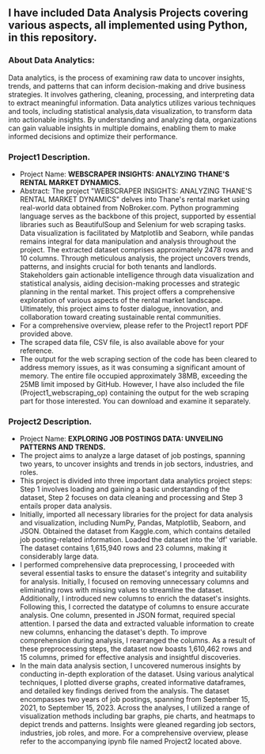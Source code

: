 ## I have included Data Analysis Projects covering various aspects, all implemented using Python, in this repository. 

### About Data Analytics:
Data analytics, is the process of examining raw data to uncover insights, trends, and patterns that can inform decision-making and drive business strategies. It involves gathering, cleaning, processing, and interpreting data to extract meaningful information. Data analytics utilizes various techniques and tools, including statistical analysis,data visualization, to transform data into actionable insights. By understanding and analyzing data, organizations can gain valuable insights in multiple domains, enabling them to make informed decisions and optimize their performance. 

### Project1 Description. 
- Project Name: **WEBSCRAPER INSIGHTS: ANALYZING THANE'S RENTAL MARKET DYNAMICS.** 
- Abstract: The project "WEBSCRAPER INSIGHTS: ANALYZING THANE'S RENTAL MARKET DYNAMICS" delves into Thane's rental market using real-world data obtained from NoBroker.com. Python programming language serves as the backbone of this project, supported by essential libraries such as BeautifulSoup and Selenium for web scraping tasks. Data visualization is facilitated by Matplotlib and Seaborn, while pandas remains integral for data manipulation and analysis throughout the project. The extracted dataset comprises approximately 2478 rows and 10 columns. Through meticulous analysis, the project uncovers trends, patterns, and insights crucial for both tenants and landlords. Stakeholders gain actionable intelligence through data visualization and statistical analysis, aiding decision-making processes and strategic planning in the rental market. This project offers a comprehensive exploration of various aspects of the rental market landscape. Ultimately, this project aims to foster dialogue, innovation, and collaboration toward creating sustainable rental communities. 
- For a comprehensive overview, please refer to the Project1 report PDF provided above.
- The scraped data file, CSV file, is also available above for your reference.
- The output for the web scraping section of the code has been cleared to address memory issues, as it was consuming a significant amount of memory. The entire file occupied approximately 38MB, exceeding the 25MB limit imposed by GitHub. However, I have also included the file (Project1_webscraping_op) containing the output for the web scraping part for those interested. You can download and examine it separately. 

### Project2 Description. 
- Project Name: **EXPLORING JOB POSTINGS DATA: UNVEILING PATTERNS AND TRENDS.**
- The project aims to analyze a large dataset of job postings, spanning two years, to uncover insights and trends in job sectors, industries, and roles.
- This project is divided into three important data analytics project steps: Step 1 involves loading and gaining a basic understanding of the dataset, Step 2 focuses on data cleaning and processing and Step 3 entails proper data analysis. 
- Initially, imported all necessary libraries for the project for data analysis and visualization, including NumPy, Pandas, Matplotlib, Seaborn, and JSON. Obtained the dataset from Kaggle.com, which contains detailed job posting-related information. Loaded the dataset into the 'df' variable. The dataset contains 1,615,940 rows and 23 columns, making it considerably large data.
- I performed comprehensive data preprocessing, I proceeded with several essential tasks to ensure the dataset's integrity and suitability for analysis. Initially, I focused on removing unnecessary columns and eliminating rows with missing values to streamline the dataset. Additionally, I introduced new columns to enrich the dataset's insights. Following this, I corrected the datatype of columns to ensure accurate analysis. One column, presented in JSON format, required special attention. I parsed the data and extracted valuable information to create new columns, enhancing the dataset's depth. To improve comprehension during analysis, I rearranged the columns. As a result of these preprocessing steps, the dataset now boasts 1,610,462 rows and 15 columns, primed for effective analysis and insightful discoveries. 
- In the main data analysis section, I uncovered numerous insights by conducting in-depth exploration of the dataset. Using various analytical techniques, I plotted diverse graphs, created informative dataframes, and detailed key findings derived from the analysis. The dataset encompasses two years of job postings, spanning from September 15, 2021, to September 15, 2023. Across the analyses, I utilized a range of visualization methods including bar graphs, pie charts, and heatmaps to depict trends and patterns. Insights were gleaned regarding job sectors, industries, job roles, and more. For a comprehensive overview, please refer to the accompanying ipynb file named Project2 located above.  
